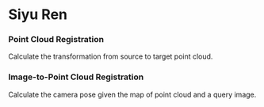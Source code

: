 # Siyu Ren

### Point Cloud Registration
Calculate the transformation from source to target point cloud.

### Image-to-Point Cloud Registration
Calculate the camera pose given the map of point cloud and a query image.